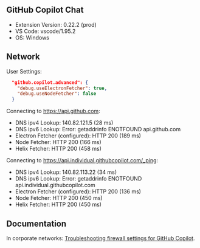 ## GitHub Copilot Chat

- Extension Version: 0.22.2 (prod)
- VS Code: vscode/1.95.2
- OS: Windows

## Network

User Settings:
```json
  "github.copilot.advanced": {
    "debug.useElectronFetcher": true,
    "debug.useNodeFetcher": false
  }
```

Connecting to https://api.github.com:
- DNS ipv4 Lookup: 140.82.121.5 (28 ms)
- DNS ipv6 Lookup: Error: getaddrinfo ENOTFOUND api.github.com
- Electron Fetcher (configured): HTTP 200 (189 ms)
- Node Fetcher: HTTP 200 (166 ms)
- Helix Fetcher: HTTP 200 (458 ms)

Connecting to https://api.individual.githubcopilot.com/_ping:
- DNS ipv4 Lookup: 140.82.113.22 (34 ms)
- DNS ipv6 Lookup: Error: getaddrinfo ENOTFOUND api.individual.githubcopilot.com
- Electron Fetcher (configured): HTTP 200 (136 ms)
- Node Fetcher: HTTP 200 (450 ms)
- Helix Fetcher: HTTP 200 (450 ms)

## Documentation

In corporate networks: [Troubleshooting firewall settings for GitHub Copilot](https://docs.github.com/en/copilot/troubleshooting-github-copilot/troubleshooting-firewall-settings-for-github-copilot).